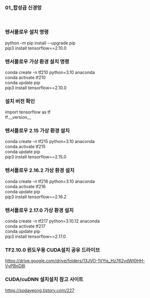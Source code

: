 ### 01_합성곱 신경망
<br>

### 텐서플로우 설치 명령
python -m pip install --upgrade pip  <br>
pip3 install tensorflow==2.10.0 <br>


### 텐서플로우 가상 환경 설치 명령
conda create -n tf210 python=3.10 anaconda <br>
conda activate tf210 <br>
conda update pip <br>
pip3 install tensorflow==2.10.0 <br>

### 설치 버전 확인
import tensorflow as tf <br>
tf.\_\_version\_\_ <br>

### 텐서플로우 2.15  가상 환경 설치
conda create -n tf215 python=3.10 anaconda <br>
conda activate tf215 <br>
conda update pip <br>
pip3 install tensorflow==2.15.0 <br>

### 텐서플로우 2.16.2  가상 환경 설치
conda create -n tf216 python=3.10 anaconda <br>
conda activate tf216 <br>
conda update pip <br>
pip3 install tensorflow==2.16.2 <br>

### 텐서플로우 2.17.0  가상 환경 설치
conda create -n tf217 python=3.10.12 anaconda <br>
conda activate tf217 <br>
conda update pip <br>
pip3 install tensorflow==2.17.0 <br>


### TF2.10.0 윈도우용 CUDA설치 공유 드라이브
https://drive.google.com/drive/folders/13JVO-1VYis_Hz762ydWI0HH-VyPBnD8l

### CUDA/cuDNN 설치설치 참고 사이트
https://sodayeong.tistory.com/227

